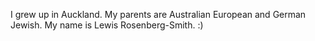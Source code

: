 I grew up in Auckland. 
My parents are Australian European and German Jewish. 
My name is Lewis Rosenberg-Smith. 
:)